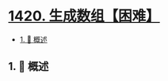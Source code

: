 # [1420. 生成数组【困难】](https://github.com/tnotesjs/TNotes.leetcode/tree/main/notes/1420.%20%E7%94%9F%E6%88%90%E6%95%B0%E7%BB%84%E3%80%90%E5%9B%B0%E9%9A%BE%E3%80%91)

<!-- region:toc -->

- [1. 📝 概述](#1--概述)

<!-- endregion:toc -->

## 1. 📝 概述
